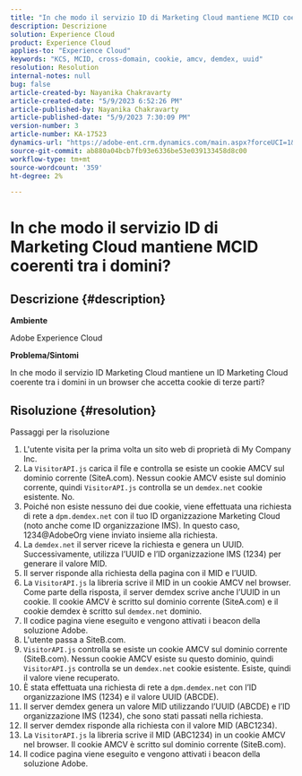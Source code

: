 ```yaml
---
title: "In che modo il servizio ID di Marketing Cloud mantiene MCID coerenti tra i domini?"
description: Descrizione
solution: Experience Cloud
product: Experience Cloud
applies-to: "Experience Cloud"
keywords: "KCS, MCID, cross-domain, cookie, amcv, demdex, uuid"
resolution: Resolution
internal-notes: null
bug: false
article-created-by: Nayanika Chakravarty
article-created-date: "5/9/2023 6:52:26 PM"
article-published-by: Nayanika Chakravarty
article-published-date: "5/9/2023 7:30:09 PM"
version-number: 3
article-number: KA-17523
dynamics-url: "https://adobe-ent.crm.dynamics.com/main.aspx?forceUCI=1&pagetype=entityrecord&etn=knowledgearticle&id=7a18a2a2-9aee-ed11-8849-6045bd006704"
source-git-commit: ab880a04bcb7fb93e6336be53e039133458d8c00
workflow-type: tm+mt
source-wordcount: '359'
ht-degree: 2%

---
```


# In che modo il servizio ID di Marketing Cloud mantiene MCID coerenti tra i domini?

## Descrizione {#description}


<b>Ambiente</b>

Adobe Experience Cloud

<b>Problema/Sintomi</b>

In che modo il servizio ID Marketing Cloud mantiene un ID Marketing Cloud coerente tra i domini in un browser che accetta cookie di terze parti?


## Risoluzione {#resolution}

Passaggi per la risoluzione<br>
1. L&#39;utente visita per la prima volta un sito web di proprietà di My Company Inc.
2. La `VisitorAPI.js` carica il file e controlla se esiste un cookie AMCV sul dominio corrente (SiteA.com). Nessun cookie AMCV esiste sul dominio corrente, quindi `VisitorAPI.js` controlla se un `demdex.net` cookie esistente. No.
3. Poiché non esiste nessuno dei due cookie, viene effettuata una richiesta di rete a `dpm.demdex.net` con il tuo ID organizzazione Marketing Cloud (noto anche come ID organizzazione IMS). In questo caso, 1234@AdobeOrg viene inviato insieme alla richiesta.
4. La `demdex.net` il server riceve la richiesta e genera un UUID. Successivamente, utilizza l’UUID e l’ID organizzazione IMS (1234) per generare il valore MID.
5. Il server risponde alla richiesta della pagina con il MID e l’UUID.
6. La `VisitorAPI.js` la libreria scrive il MID in un cookie AMCV nel browser. Come parte della risposta, il server demdex scrive anche l’UUID in un cookie. Il cookie AMCV è scritto sul dominio corrente (SiteA.com) e il cookie demdex è scritto sul `demdex.net` dominio.
7. Il codice pagina viene eseguito e vengono attivati i beacon della soluzione Adobe.
8. L&#39;utente passa a SiteB.com.
9. `VisitorAPI.js` controlla se esiste un cookie AMCV sul dominio corrente (SiteB.com). Nessun cookie AMCV esiste su questo dominio, quindi `VisitorAPI.js` controlla se un `demdex.net` cookie esistente. Esiste, quindi il valore viene recuperato.
10. È stata effettuata una richiesta di rete a `dpm.demdex.net` con l’ID organizzazione IMS (1234) e il valore UUID (ABCDE).
11. Il server demdex genera un valore MID utilizzando l’UUID (ABCDE) e l’ID organizzazione IMS (1234), che sono stati passati nella richiesta.
12. Il server demdex risponde alla richiesta con il valore MID (ABC1234).
13. La `VisitorAPI.js` la libreria scrive il MID (ABC1234) in un cookie AMCV nel browser. Il cookie AMCV è scritto sul dominio corrente (SiteB.com).
14. Il codice pagina viene eseguito e vengono attivati i beacon della soluzione Adobe.

